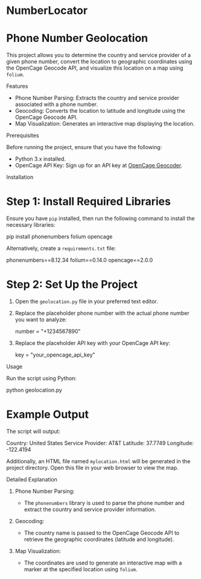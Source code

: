 # NumberLocator

# Phone Number Geolocation 

This project allows you to determine the country and service provider of a given phone number, convert the location to geographic coordinates using the OpenCage Geocode API, and visualize this location on a map using `folium`.

 Features

- Phone Number Parsing: Extracts the country and service provider associated with a phone number.
- Geocoding: Converts the location to latitude and longitude using the OpenCage Geocode API.
- Map Visualization: Generates an interactive map displaying the location.

 Prerequisites

Before running the project, ensure that you have the following:

- Python 3.x installed.
- OpenCage API Key: Sign up for an API key at [OpenCage Geocoder](https://opencagedata.com/).

 Installation

# Step 1: Install Required Libraries

Ensure you have `pip` installed, then run the following command to install the necessary libraries:

pip install phonenumbers folium opencage

Alternatively, create a `requirements.txt` file:

phonenumbers==8.12.34
folium==0.14.0
opencage==2.0.0


# Step 2: Set Up the Project

1. Open the `geolocation.py` file in your preferred text editor.
2. Replace the placeholder phone number with the actual phone number you want to analyze:

   number = "+1234567890"

3. Replace the placeholder API key with your OpenCage API key:

   key = "your_opencage_api_key"

 Usage

Run the script using Python:

python geolocation.py

# Example Output

The script will output:

Country: United States
Service Provider: AT&T
Latitude: 37.7749
Longitude: -122.4194

Additionally, an HTML file named `mylocation.html` will be generated in the project directory. Open this file in your web browser to view the map.

 Detailed Explanation

1. Phone Number Parsing:
   - The `phonenumbers` library is used to parse the phone number and extract the country and service provider information.

2. Geocoding:
   - The country name is passed to the OpenCage Geocode API to retrieve the geographic coordinates (latitude and longitude).

3. Map Visualization:
   - The coordinates are used to generate an interactive map with a marker at the specified location using `folium`.
